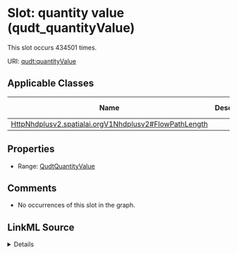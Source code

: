 

# Slot: quantity value (qudt_quantityValue)




This slot occurs 434501 times.


URI: [qudt:quantityValue](http://qudt.org/schema/qudt/quantityValue)



<!-- no inheritance hierarchy -->





## Applicable Classes

| Name | Description | Modifies Slot |
| --- | --- | --- |
| [HttpNhdplusv2.spatialai.orgV1Nhdplusv2#FlowPathLength](../classes/HttpNhdplusv2.spatialai.orgV1Nhdplusv2#FlowPathLength.md) |  |  no  |







## Properties

* Range: [QudtQuantityValue](../classes/QudtQuantityValue.md)





## Comments

* No occurrences of this slot in the graph.



## LinkML Source

<details>

```yaml
name: qudt_quantityValue
title: quantity value
comments:
- No occurrences of this slot in the graph.
from_schema: okns:qudt
source: http://qudt.org/schema/qudt
slot_uri: qudt:quantityValue
domain_of:
- http___nhdplusv2.spatialai.org_v1_nhdplusv2#FlowPathLength
range: qudt_QuantityValue

```
</details>
